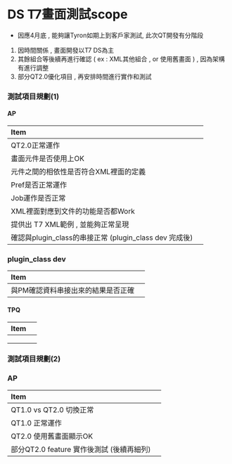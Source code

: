 # DS T7畫面測試scope

* 因應4月底 , 能夠讓Tyron如期上到客戶家測試, 此次QT開發有分階段

1. 因時間關係 , 畫面開發以T7 DS為主
2. 其餘組合等後續再進行確認 \( ex : XML其他組合 , or 使用舊畫面 \) , 因為架構有進行調整
3. 部分QT2.0優化項目 , 再安排時間進行實作和測試

### 測試項目規劃\(1\)

#### AP

| Item |  |
| :--- | :--- |
| QT2.0正常運作 |  |
| 畫面元件是否使用上OK |  |
| 元件之間的相依性是否符合XML裡面的定義 |  |
| Pref是否正常運作 |  |
| Job運作是否正常 |  |
| XML裡面對應到文件的功能是否都Work |  |
| 提供出 T7 XML範例 , 並能夠正常呈現 |  |
| 確認與plugin\_class的串接正常  \(plugin\_class dev 完成後\) |  |

### plugin\_class dev

| Item |  |
| :--- | :--- |
| 與PM確認資料串接出來的結果是否正確 |  |

#### TPQ

| Item |  |
| :--- | :--- |
|  |  |
|  |  |
|  |  |

### 測試項目規劃\(2\)

### AP

| Item |  |
| :--- | :--- |
| QT1.0 vs QT2.0 切換正常 |  |
| QT1.0 正常運作  |  |
| QT2.0 使用舊畫面顯示OK   |  |
| 部分QT2.0 feature 實作後測試 \(後續再細列\) |  |


